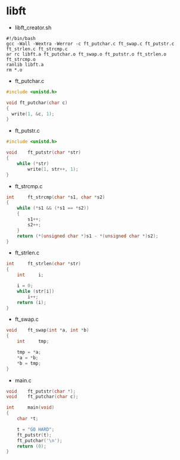 # libft

* libft_creator.sh
```
#!/bin/bash
gcc -Wall -Wextra -Werror -c ft_putchar.c ft_swap.c ft_putstr.c ft_strlen.c ft_strcmp.c
ar rc libft.a ft_putchar.o ft_swap.o ft_putstr.o ft_strlen.o ft_strcmp.o
ranlib libft.a
rm *.o
```

* ft_putchar.c
```c
#include <unistd.h>

void ft_putchar(char c)
{
  write(1, &c, 1);
}
```

* ft_putstr.c
```c
#include <unistd.h>

void    ft_putstr(char *str)
{
    while (*str)
        write(1, str++, 1);
}
```

* ft_strcmp.c
```c
int     ft_strcmp(char *s1, char *s2)
{
    while (*s1 && (*s1 == *s2))
    {
        s1++;
        s2++;
    }
    return (*(unsigned char *)s1 - *(unsigned char *)s2);
}
```

* ft_strlen.c
```c
int     ft_strlen(char *str)
{
    int     i;

    i = 0;
    while (str[i])
        i++;
    return (i);
}
```

* ft_swap.c
```c
void    ft_swap(int *a, int *b)
{
    int     tmp;

    tmp = *a;
    *a = *b;
    *b = tmp;
}
```

* main.c
```c
void    ft_putstr(char *);
void    ft_putchar(char c);

int     main(void)
{
    char *t;

    t = "GO HARD";
    ft_putstr(t);
    ft_putchar('\n');
    return (0);
}
```




